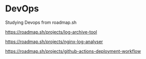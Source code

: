 # DevOps
Studying Devops from roadmap.sh

https://roadmap.sh/projects/log-archive-tool

https://roadmap.sh/projects/nginx-log-analyser

https://roadmap.sh/projects/github-actions-deployment-workflow
